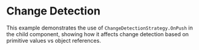 # Change Detection

This example demonstrates the use of `ChangeDetectionStrategy.OnPush` in the child component, showing how it affects change detection based on primitive values vs object references.